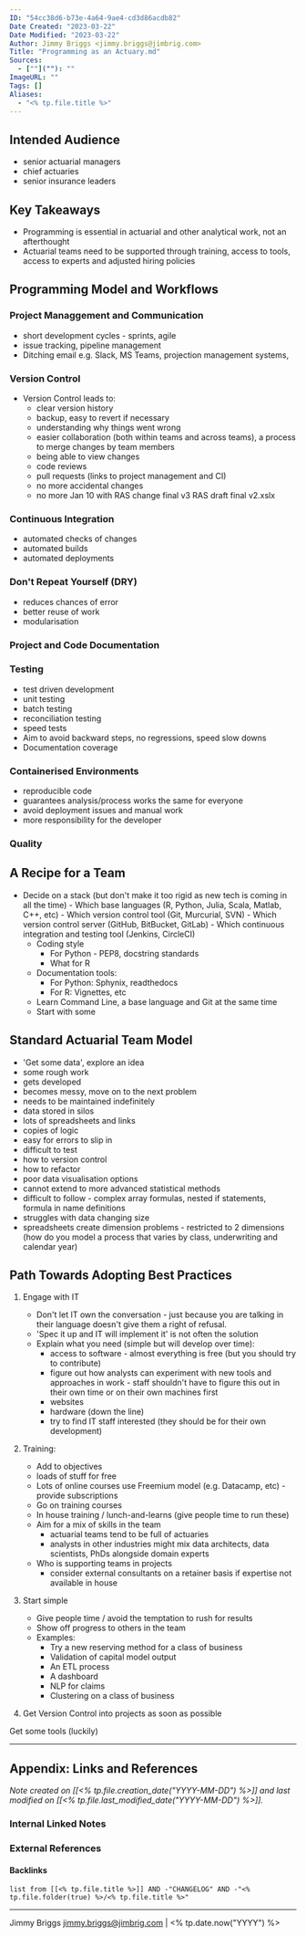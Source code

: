 ```yaml
---
ID: "54cc38d6-b73e-4a64-9ae4-cd3d86acdb82"
Date Created: "2023-03-22"
Date Modified: "2023-03-22"
Author: Jimmy Briggs <jimmy.briggs@jimbrig.com>
Title: "Programming as an Actuary.md"
Sources: 
  - [""](""): ""
ImageURL: ""
Tags: []
Aliases:
  - "<% tp.file.title %>"
---
```


## Intended Audience
- senior actuarial managers
- chief actuaries
- senior insurance leaders

## Key Takeaways

- Programming is essential in actuarial and other analytical work, not an afterthought
- Actuarial teams need to be supported through training, access to tools, access to experts and adjusted hiring policies

## Programming Model and Workflows

### Project Managgement and Communication
- short development cycles - sprints, agile
- issue tracking, pipeline management
- Ditching email e.g. Slack, MS Teams, projection management systems, 

### Version Control

- Version Control leads to:
    - clear version history
    - backup, easy to revert if necessary
    - understanding why things went wrong
    - easier collaboration (both within teams and across teams), a process to merge changes by team members
    - being able to view changes
    - code reviews
    - pull requests (links to project management and CI)
    - no more accidental changes
    - no more  Jan 10 with RAS change final v3 RAS draft final v2.xslx

### Continuous Integration
- automated checks of changes
- automated builds
- automated deployments

### Don't Repeat Yourself (DRY)

- reduces chances of error
- better reuse of work
- modularisation

### Project and Code Documentation

### Testing

- test driven development
- unit testing
- batch testing
- reconciliation testing
- speed tests
- Aim to avoid backward steps, no regressions, speed slow downs
- Documentation coverage

### Containerised Environments

- reproducible code
- guarantees analysis/process works the same for everyone
- avoid deployment issues and manual work
- more responsibility for the developer

### Quality

## A Recipe for a Team

- Decide on a stack (but don't make it too rigid as new tech is coming in all the time)
        - Which base languages (R, Python, Julia, Scala, Matlab, C++, etc)
        - Which version control tool (Git, Murcurial, SVN)
        - Which version control server (GitHub, BitBucket, GitLab)
        - Which continuous integration and testing tool (Jenkins, CircleCI)
    - Coding style
        - For Python - PEP8, docstring standards
        - What for R
    - Documentation tools:
        - For Python: Sphynix, readthedocs
        - For R: Vignettes, etc
    - Learn Command Line, a base language and Git at the same time
    - Start with some 
    

## Standard Actuarial Team Model

- 'Get some data', explore an idea
- some rough work
- gets developed
- becomes messy, move on to the next problem
- needs to be maintained indefinitely
- data stored in silos
- lots of spreadsheets and links
- copies of logic
- easy for errors to slip in
- difficult to test
- how to version control
- how to refactor
- poor data visualisation options
- cannot extend to more advanced statistical methods
- difficult to follow - complex array formulas, nested if statements, formula in name definitions
- struggles with data changing size
- spreadsheets create dimension problems - restricted to 2 dimensions (how do you model a process that varies by class, underwriting and calendar year)

## Path Towards Adopting Best Practices

1. Engage with IT
    - Don't let IT own the conversation - just because you are talking in their language doesn't give them a right of refusal.
    - 'Spec it up and IT will implement it' is not often the solution
    - Explain what you need (simple but will develop over time):
        - access to software - almost everything is free (but you should try to contribute)
        - figure out how analysts can experiment with new tools and approaches in work - staff shouldn't have to figure this out in their own time or on their own machines first
        - websites
        - hardware (down the line)
        - try to find IT staff interested (they should be for their own development)

2.  Training:
    - Add to objectives
    - loads of stuff for free
    - Lots of online courses use Freemium model (e.g. Datacamp, etc) - provide subscriptions
    - Go on training courses
    - In house training / lunch-and-learns (give people time to run these)
    - Aim for a mix of skills in the team
        - actuarial teams tend to be full of actuaries
        - analysts in other industries might mix data architects, data scientists, PhDs alongside domain experts
    - Who is supporting teams in projects
        - consider external consultants on a retainer basis if expertise not available in house

3.  Start simple
    - Give people time / avoid the temptation to rush for results
    - Show off progress to others in the team
    - Examples:
        - Try a new reserving method for a class of business
        - Validation of capital model output
        - An ETL process
        - A dashboard
        - NLP for claims
        - Clustering on a class of business
        
4.  Get Version Control into projects as soon as possible
    
Get some tools (luckily)



***

## Appendix: Links and References

*Note created on [[<% tp.file.creation_date("YYYY-MM-DD") %>]] and last modified on [[<% tp.file.last_modified_date("YYYY-MM-DD") %>]].*

### Internal Linked Notes

### External References

#### Backlinks

```dataview
list from [[<% tp.file.title %>]] AND -"CHANGELOG" AND -"<% tp.file.folder(true) %>/<% tp.file.title %>"
```


***

Jimmy Briggs <jimmy.briggs@jimbrig.com> | <% tp.date.now("YYYY") %>